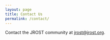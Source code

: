 ```yaml
---
layout: page
title: Contact Us
permalink: /contact/
---
```


Contact the JROST community at <a href="mailto:info@jrost.org">jrost@jrost.org</a>.
